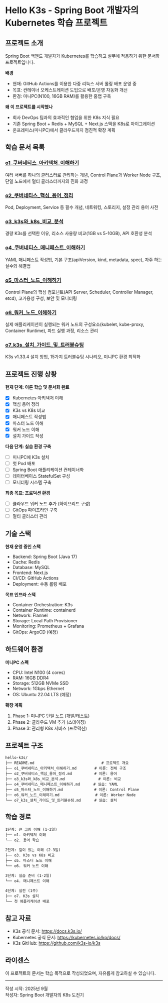 # Hello K3s - Spring Boot 개발자의 Kubernetes 학습 프로젝트

## 프로젝트 소개

Spring Boot 백엔드 개발자가 Kubernetes를 학습하고 실무에 적용하기 위한 문서화 프로젝트입니다.

**배경**
- 현재: GitHub Actions를 이용한 다중 리눅스 서버 롤링 배포 운영 중
- 목표: 컨테이너 오케스트레이션 도입으로 배포/운영 자동화 개선
- 환경: 미니PC(N100, 16GB RAM)를 활용한 홈랩 구축

**왜 이 프로젝트를 시작했나**
- 회사 DevOps 팀과의 효과적인 협업을 위한 K8s 지식 필요
- 기존 Spring Boot + Redis + MySQL + Next.js 스택을 K8s로 마이그레이션
- 온프레미스(미니PC)에서 클라우드까지 점진적 확장 계획

## 학습 문서 목록

### [o1_쿠버네티스_아키텍처_이해하기](./o1_쿠버네티스_아키텍처_이해하기.md)
여러 서버를 하나의 클러스터로 관리하는 개념, Control Plane과 Worker Node 구조, 단일 노드에서 멀티 클러스터까지의 진화 과정

### [o2_쿠버네티스_핵심_용어_정리](./o2_쿠버네티스_핵심_용어_정리.md)
Pod, Deployment, Service 등 필수 개념, 네트워킹, 스토리지, 설정 관리 용어 사전

### [o3_k3s와_k8s_비교_분석](./o3_k3s와_k8s_비교_분석.md)
경량 K3s를 선택한 이유, 리소스 사용량 비교(1GB vs 5-10GB), API 호환성 분석

### [o4_쿠버네티스_매니페스트_이해하기](./o4_쿠버네티스_매니페스트_이해하기.md)
YAML 매니페스트 작성법, 기본 구조(apiVersion, kind, metadata, spec), 자주 하는 실수와 해결법

### [o5_마스터_노드_이해하기](./o5_마스터_노드_이해하기.md)
Control Plane의 핵심 컴포넌트(API Server, Scheduler, Controller Manager, etcd), 고가용성 구성, 보안 및 모니터링

### [o6_워커_노드_이해하기](./o6_워커_노드_이해하기.md)
실제 애플리케이션이 실행되는 워커 노드의 구성요소(kubelet, kube-proxy, Container Runtime), 파드 실행 과정, 리소스 관리

### [o7_k3s_설치_가이드_및_트러블슈팅](./o7_k3s_설치_가이드_및_트러블슈팅.md)
K3s v1.33.4 설치 방법, 15가지 트러블슈팅 시나리오, 미니PC 환경 최적화

## 프로젝트 진행 상황

**현재 단계: 이론 학습 및 문서화 완료**
- [x] Kubernetes 아키텍처 이해
- [x] 핵심 용어 정리
- [x] K3s vs K8s 비교
- [x] 매니페스트 작성법
- [x] 마스터 노드 이해
- [x] 워커 노드 이해
- [x] 설치 가이드 작성

**다음 단계: 실습 환경 구축**
- [ ] 미니PC에 K3s 설치
- [ ] 첫 Pod 배포
- [ ] Spring Boot 애플리케이션 컨테이너화
- [ ] 데이터베이스 StatefulSet 구성
- [ ] 모니터링 시스템 구축

**최종 목표: 프로덕션 환경**
- [ ] 클라우드 워커 노드 추가 (하이브리드 구성)
- [ ] GitOps 파이프라인 구축
- [ ] 멀티 클러스터 관리

## 기술 스택

**현재 운영 중인 스택**
- Backend: Spring Boot (Java 17)
- Cache: Redis
- Database: MySQL
- Frontend: Next.js
- CI/CD: GitHub Actions
- Deployment: 수동 롤링 배포

**목표 인프라 스택**
- Container Orchestration: K3s
- Container Runtime: containerd
- Network: Flannel
- Storage: Local Path Provisioner
- Monitoring: Prometheus + Grafana
- GitOps: ArgoCD (예정)

## 하드웨어 환경

**미니PC 스펙**
- CPU: Intel N100 (4 cores)
- RAM: 16GB DDR4
- Storage: 512GB NVMe SSD
- Network: 1Gbps Ethernet
- OS: Ubuntu 22.04 LTS (예정)

**확장 계획**
1. Phase 1: 미니PC 단일 노드 (개발/테스트)
2. Phase 2: 클라우드 VM 추가 (스테이징)
3. Phase 3: 관리형 K8s 서비스 (프로덕션)

## 프로젝트 구조

```
hello-k3s/
├── README.md                              # 프로젝트 개요
├── o1_쿠버네티스_아키텍처_이해하기.md        # 이론: 전체 구조
├── o2_쿠버네티스_핵심_용어_정리.md          # 이론: 용어
├── o3_k3s와_k8s_비교_분석.md               # 이론: 비교
├── o4_쿠버네티스_매니페스트_이해하기.md      # 실습: YAML
├── o5_마스터_노드_이해하기.md              # 이론: Control Plane
├── o6_워커_노드_이해하기.md                # 이론: Worker Node
└── o7_k3s_설치_가이드_및_트러블슈팅.md      # 실습: 설치
```

## 학습 경로

```
1단계: 큰 그림 이해 (1-2일)
├── o1. 아키텍처 이해
└── o2. 용어 학습

2단계: 깊이 있는 이해 (2-3일)
├── o3. K3s vs K8s 비교
├── o5. 마스터 노드 이해
└── o6. 워커 노드 이해

3단계: 실습 준비 (1-2일)
└── o4. 매니페스트 이해

4단계: 실전 (1주)
├── o7. K3s 설치
└── 첫 애플리케이션 배포
```

## 참고 자료

- K3s 공식 문서: https://docs.k3s.io/
- Kubernetes 공식 문서: https://kubernetes.io/ko/docs/
- K3s GitHub: https://github.com/k3s-io/k3s

## 라이센스

이 프로젝트의 문서는 학습 목적으로 작성되었으며, 자유롭게 참고하실 수 있습니다.

---
작성 시작: 2025년 9월  
작성자: Spring Boot 개발자의 K8s 도전기